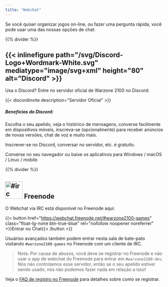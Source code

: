 ```yaml
---
title: "Webchat"
---
```


Se você quiser organizar jogos on-line, ou fazer uma pergunta rápida, você pode usar uma das nossas opções de chat:

{{% divider %}}

## {{< inlinefigure path="/svg/Discord-Logo+Wordmark-White.svg" mediatype="image/svg+xml" height="80" alt="Discord" >}}

Usa o Discord? Entre no servidor oficial de Warzone 2100 no Discord:

{{< discordinvite description="Servidor Oficial" >}}

##### Benefícios do Discord:

Escolha o seu apelido, veja o histórico de mensagens, converse facilmente em dispositivos móveis, inscreva-se (opcionalmente) para receber anúncios de novas versões, chat de voz e muito mais.

Inscrever-se no Discord, conversar no servidor, etc. é gratuito.

Converse no seu navegador ou baixe os aplicativos para Windows / macOS / Linux / mobile.

{{% divider %}}

## <img src="/img/ftirc-online.svg" height="55" width="55" alt="#irc" /> Freenode

O Webchat via IRC está disponível no Freenode aqui:

{{< button href="https://webchat.freenode.net/#warzone2100-games" class="float-lg-none btn-true-blue" rel="nofollow noopener noreferrer" >}}Entrar no Chat{{< /button >}}

Usuáriso avançados também podem entrar nesta sala de bate-pato visitando `#warzone2100-games` no Freenode com um cliente de IRC.

> Nota: Por causa de abusos, você deve se registrar no Freenode e não usar o app de webchat do Freenode para entrar em `#warzone2100-dev`. Nós não controlamos esse servidor, então se o seu apelido estiver sendo usado, nós não podemos fazer nada em relação a isso!

Veja o [FAQ de registro no Freenode](https://freenode.net/kb/answer/registration) para detalhes sobre como se registrar.
